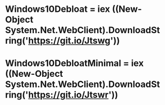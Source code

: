 # Windows10Debloat = iex ((New-Object System.Net.WebClient).DownloadString('https://git.io/Jtswg'))
# Windows10DebloatMinimal = iex ((New-Object System.Net.WebClient).DownloadString('https://git.io/Jtswr'))
